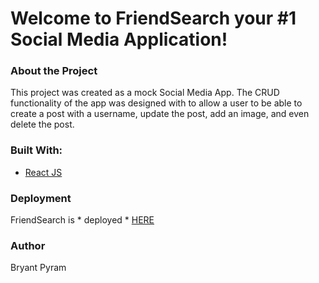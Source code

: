 # Welcome to FriendSearch your #1 Social Media Application!

### About the Project
<!-- ABOUT THE PROJECT -->

This project was created as a mock Social Media App. The CRUD functionality of the app was designed with to allow a user to be able to create a post with a username, update the post, add an image, and even delete the post. 


### Built With:
* [React JS](https://reactjs.org)
<!-- * [Bootstrap](https://getbootstrap.com) -->


### Deployment

FriendSearch is * deployed * [HERE](https://objective-curie-058e96.netlify.app/)

### Author

Bryant Pyram

<!-- ### ReadMe Template -->
<!-- * [Template](https://raw.githubusercontent.com/othneildrew/Best-README-Template/master/README.md) -->
